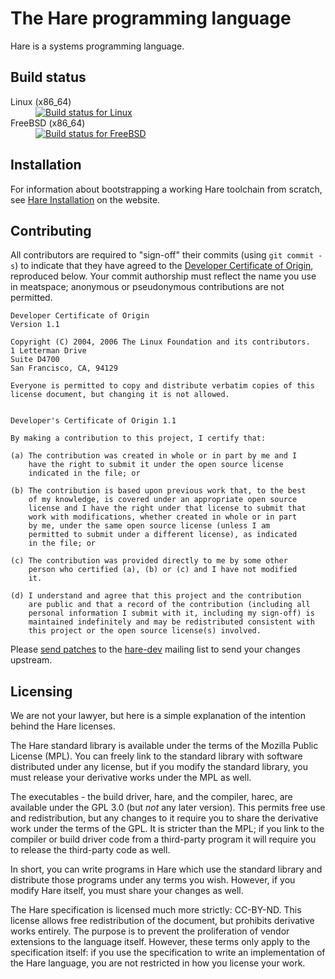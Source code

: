 # The Hare programming language

Hare is a systems programming language.

## Build status

<dl>
  <dt>Linux (x86_64)</dt><dd><a href="https://builds.sr.ht/~sircmpwn/hare/commits/master/alpine.yml"><img src="https://builds.sr.ht/~sircmpwn/hare/commits/master/alpine.yml.svg" alt="Build status for Linux" /></a></dd>
  <dt>FreeBSD (x86_64)</dt><dd><a href="https://builds.sr.ht/~sircmpwn/hare/commits/master/freebsd.yml"><img src="https://builds.sr.ht/~sircmpwn/hare/commits/master/freebsd.yml.svg" alt="Build status for FreeBSD" /></a></dd>
</dl>

## Installation

For information about bootstrapping a working Hare toolchain from scratch, see
[Hare Installation][5] on the website.

[5]: https://harelang.org/installation/

## Contributing

All contributors are required to "sign-off" their commits (using `git commit
-s`) to indicate that they have agreed to the [Developer Certificate of
Origin][dco], reproduced below. Your commit authorship must reflect the name
you use in meatspace; anonymous or pseudonymous contributions are not permitted.

[dco]: https://developercertificate.org/

```
Developer Certificate of Origin
Version 1.1

Copyright (C) 2004, 2006 The Linux Foundation and its contributors.
1 Letterman Drive
Suite D4700
San Francisco, CA, 94129

Everyone is permitted to copy and distribute verbatim copies of this
license document, but changing it is not allowed.


Developer's Certificate of Origin 1.1

By making a contribution to this project, I certify that:

(a) The contribution was created in whole or in part by me and I
    have the right to submit it under the open source license
    indicated in the file; or

(b) The contribution is based upon previous work that, to the best
    of my knowledge, is covered under an appropriate open source
    license and I have the right under that license to submit that
    work with modifications, whether created in whole or in part
    by me, under the same open source license (unless I am
    permitted to submit under a different license), as indicated
    in the file; or

(c) The contribution was provided directly to me by some other
    person who certified (a), (b) or (c) and I have not modified
    it.

(d) I understand and agree that this project and the contribution
    are public and that a record of the contribution (including all
    personal information I submit with it, including my sign-off) is
    maintained indefinitely and may be redistributed consistent with
    this project or the open source license(s) involved.
```

Please [send patches](https://git-send-email.io) to the [hare-dev][hare-dev]
mailing list to send your changes upstream.

[hare-dev]: https://lists.sr.ht/~sircmpwn/hare-dev

## Licensing

We are not your lawyer, but here is a simple explanation of the intention behind
the Hare licenses.

The Hare standard library is available under the terms of the Mozilla Public
License (MPL). You can freely link to the standard library with software
distributed under any license, but if you modify the standard library, you must
release your derivative works under the MPL as well.

The executables - the build driver, hare, and the compiler, harec, are available
under the GPL 3.0 (but *not* any later version). This permits free use and
redistribution, but any changes to it require you to share the derivative work
under the terms of the GPL. It is stricter than the MPL; if you link to the
compiler or build driver code from a third-party program it will require you to
release the third-party code as well.

In short, you can write programs in Hare which use the standard library and
distribute those programs under any terms you wish. However, if you modify Hare
itself, you must share your changes as well.

The Hare specification is licensed much more strictly: CC-BY-ND. This license
allows free redistribution of the document, but prohibits derivative works
entirely. The purpose is to prevent the proliferation of vendor extensions to
the language itself. However, these terms only apply to the specification
itself: if you use the specification to write an implementation of the Hare
language, you are not restricted in how you license your work.

